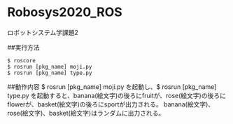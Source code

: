 # Robosys2020_ROS
ロボットシステム学課題2


##実行方法
```
$ roscore
$ rosrun [pkg_name] moji.py
$ rosrun [pkg_name] type.py
```

##動作内容
$ rosrun [pkg_name] moji.py を起動し、$ rosrun [pkg_name] type.py を起動すると、banana(絵文字)の後ろにfruitが、rose(絵文字)の後ろにflowerが、basket(絵文字)の後ろにsportが出力される。
banana(絵文字)、rose(絵文字)、basket(絵文字)はランダムに出力される。



